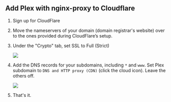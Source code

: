 ## Add Plex with nginx-proxy to Cloudflare 


1. Sign up for CloudFlare

1. Move the nameservers of your domain (domain registrar's website) over to the ones provided during CloudFlare’s setup.

1. Under the "Crypto" tab, set SSL to Full (Strict)

   ![](https://i.imgur.com/ph1pNZx.png)

1. Add the DNS records for your subdomains, including `*` and `www`. Set Plex subdomain to `DNS and HTTP proxy (CDN)` (click the cloud icon). Leave the others off.

   ![](https://i.imgur.com/YHbDAcM.png)
   
1. That's it. 
